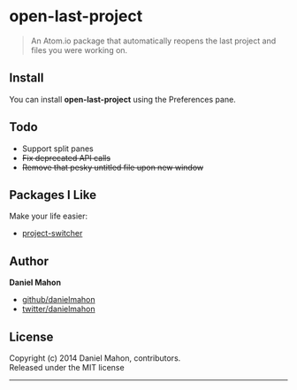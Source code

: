 # open-last-project

> An Atom.io package that automatically reopens the last project and files you were working on.

## Install
You can install **open-last-project** using the Preferences pane.

## Todo
+ Support split panes
+ ~~Fix deprecated API calls~~
+ ~~Remove that pesky untitled file upon new window~~

## Packages I Like
Make your life easier:
+ [project-switcher](https://atom.io/packages/project-switcher)

## Author

**Daniel Mahon**
 
+ [github/danielmahon](https://github.com/danielmahon)
+ [twitter/danielmahon](http://twitter.com/danielmahon)

## License
Copyright (c) 2014 Daniel Mahon, contributors.  
Released under the MIT license

***
